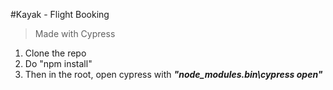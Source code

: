 #Kayak - Flight Booking

> Made with Cypress

1. Clone the repo
2. Do "npm install"
3. Then in the root, open cypress with ***"node_modules\.bin\cypress open"*** 
